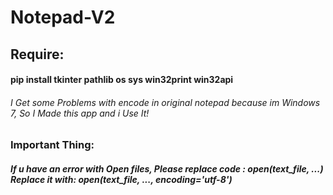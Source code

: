 # Notepad-V2
## Require:
#### pip install tkinter pathlib os sys win32print win32api
###### I Get some Problems with encode in original notepad because im Windows 7, So I Made this app and i Use It!

### Important Thing:
##### If u have an error with Open files, Please replace code : open(text_file, ...) Replace it with: open(text_file, ..., encoding='utf-8')

